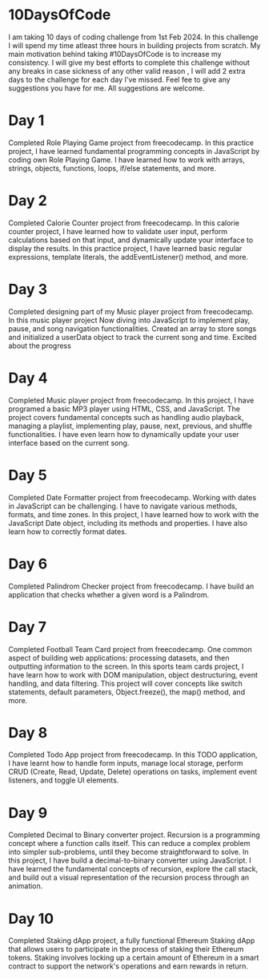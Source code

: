 # 10DaysOfCode

I am taking 10 days of coding challenge from 1st Feb 2024. In this challenge I will spend my time atleast three hours in building projects from scratch. My main motivation behind taking #10DaysOfCode is to increase my consistency. I will give my best efforts to complete this challenge without any breaks in case sickness of any other valid reason , I will add 2 extra days to the challenge for each day I've missed. Feel fee to give any suggestions you have for me. All suggestions are welcome.




# Day 1

Completed Role Playing Game project from freecodecamp. In this practice project, I have learned fundamental programming concepts in JavaScript by coding own Role Playing Game. I have learned how to work with arrays, strings, objects, functions, loops, if/else statements, and more.

# Day 2

Completed Calorie Counter project from freecodecamp. In this calorie counter project, I have learned how to validate user input, perform calculations based on that input, and dynamically update your interface to display the results. In this practice project, I have learned basic regular expressions, template literals, the addEventListener() method, and more.

# Day 3

Completed designing part of my Music player project from freecodecamp. In this music player project Now diving into JavaScript to implement play, pause, and song navigation functionalities. Created an array to store songs and initialized a userData object to track the current song and time. Excited about the progress

# Day 4

Completed Music player project from freecodecamp. In this project, I have programed a basic MP3 player using HTML, CSS, and JavaScript. The project covers fundamental concepts such as handling audio playback, managing a playlist, implementing play, pause, next, previous, and shuffle functionalities. I have even learn how to dynamically update your user interface based on the current song.

# Day 5

Completed Date Formatter project from freecodecamp. Working with dates in JavaScript can be challenging. I have to navigate various methods, formats, and time zones. In this project, I have learned how to work with the JavaScript Date object, including its methods and properties. I have also learn how to correctly format dates.

# Day 6

Completed Palindrom Checker project from freecodecamp. I have build an application that checks whether a given word is a Palindrom.

# Day 7

Completed Football Team Card project from freecodecamp. One common aspect of building web applications: processing datasets, and then outputting information to the screen. In this sports team cards project, I have learn how to work with DOM manipulation, object destructuring, event handling, and data filtering. This project will cover concepts like switch statements, default parameters, Object.freeze(), the map() method, and more.

# Day 8

Completed Todo App project from freecodecamp. In this TODO application, I have learnt how to handle form inputs, manage local storage, perform CRUD (Create, Read, Update, Delete) operations on tasks, implement event listeners, and toggle UI elements.

# Day 9

Completed Decimal to Binary converter project. Recursion is a programming concept where a function calls itself. This can reduce a complex problem into simpler sub-problems, until they become straightforward to solve. In this project, I have build a decimal-to-binary converter using JavaScript. I have learned the fundamental concepts of recursion, explore the call stack, and build out a visual representation of the recursion process through an animation.

# Day 10

Completed Staking dApp project, a fully functional Ethereum Staking dApp that allows users to participate in the process of staking their Ethereum tokens. Staking involves locking up a certain amount of Ethereum in a smart contract to support the network's operations and earn rewards in return.



